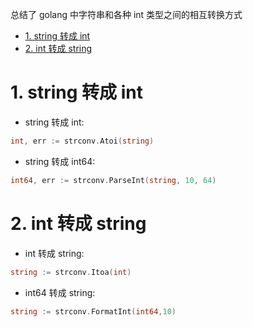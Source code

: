 总结了 golang 中字符串和各种 int 类型之间的相互转换方式

<!-- TOC -->

- [1. string 转成 int](#1-string-转成-int)
- [2. int 转成 string](#2-int-转成-string)

<!-- /TOC -->

# 1. string 转成 int

- string 转成 int:

```Go
int, err := strconv.Atoi(string)
```

- string 转成 int64:

```Go
int64, err := strconv.ParseInt(string, 10, 64)
```

# 2. int 转成 string

- int 转成 string:

```Go
string := strconv.Itoa(int)
```

- int64 转成 string:

```Go
string := strconv.FormatInt(int64,10)
```
